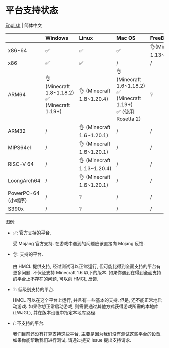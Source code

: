 # 平台支持状态

[English](PLATFORM.md) | 简体中文

|                  | Windows                                            | Linux                      | Mac OS                                                                 | FreeBSD                   |
|------------------|:---------------------------------------------------|:---------------------------|:-----------------------------------------------------------------------|:--------------------------|
| x86-64           | ✅️                                                 | ✅️                         | ✅️                                                                     | 👌(Minecraft 1.13~1.20.4) |
| x86              | ✅️                                                 | ✅️                         | /                                                                      | /                         |
| ARM64            | 👌 (Minecraft 1.8~1.18.2)<br/>✅ (Minecraft 1.19+)  | 👌 (Minecraft 1.8~1.20.4)  | 👌 (Minecraft 1.6~1.18.2)<br/>✅ (Minecraft 1.19+)<br/>✅ (使用 Rosetta 2) | ❔                         |
| ARM32            | /️                                                 | 👌  (Minecraft 1.6~1.20.1) | /                                                                      | /                         |
| MIPS64el         | /                                                  | 👌 (Minecraft 1.6~1.20.1)  | /                                                                      | /                         |
| RISC-V 64        | /                                                  | 👌 (Minecraft 1.13~1.20.4) | /                                                                      | /                         |
| LoongArch64      | /                                                  | 👌 (Minecraft 1.6~1.20.1)  | /                                                                      | /                         |
| PowerPC-64 (小端序) | /                                                  | ❔                          | /                                                                      | /                         |
| S390x            | /                                                  | ❔                          | /                                                                      | /                         |

图例:

* ✅: 官方支持的平台.

  受 Mojang 官方支持. 在游戏中遇到的问题应该直接向 Mojang 反馈.

* 👌: 支持的平台.

  由 HMCL 提供支持, 经过测试可以正常运行, 但可能比得到全面支持的平台有更多问题.
  不保证支持 Minecraft 1.6 以下的版本.
  如果你遇到在得到全面支持的平台上不存在的问题, 可以向 HMCL 反馈.

* ❔: 低级别支持的平台.

  HMCL 可以在这个平台上运行, 并且有一些基本的支持.
  但是, 还不能正常地启动游戏.
  如果你想正常启动游戏,
  则需要通过其他方式获得游戏所需的本地库(LWJGL), 并在版本设置中指定本地库路径.

* /: 不支持的平台.

  我们目前还没有打算支持这些平台, 主要是因为我们没有测试这些平台的设备.
  如果你能帮助我们进行测试, 请通过提交 Issue 提出支持请求.
